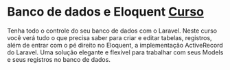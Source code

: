 # Banco de dados e Eloquent [Curso](https://www.schoolofnet.com/curso-banco-de-dados-e-eloquent/ "Link para o Curso")
Tenha todo o controle do seu banco de dados com o Laravel. Neste curso você verá tudo o que precisa saber para criar e editar tabelas, registros, além de entrar com o pé direito no Eloquent, a implementação ActiveRecord do Laravel. Uma solução elegante e flexível para trabalhar com seus Models e seus registros no banco de dados.
